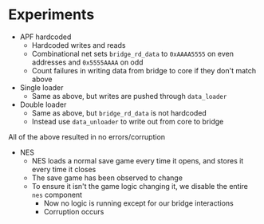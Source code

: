 # Experiments

* APF hardcoded
  * Hardcoded writes and reads
  * Combinational net sets `bridge_rd_data` to `0xAAAA5555` on even addresses and `0x5555AAAA` on odd
  * Count failures in writing data from bridge to core if they don't match above
* Single loader
  * Same as above, but writes are pushed through `data_loader`
* Double loader
  * Same as above, but `bridge_rd_data` is not hardcoded
  * Instead use `data_unloader` to write out from core to bridge

All of the above resulted in no errors/corruption

* NES
  * NES loads a normal save game every time it opens, and stores it every time it closes
  * The save game has been observed to change
  * To ensure it isn't the game logic changing it, we disable the entire `nes` component
    * Now no logic is running except for our bridge interactions
    * Corruption occurs